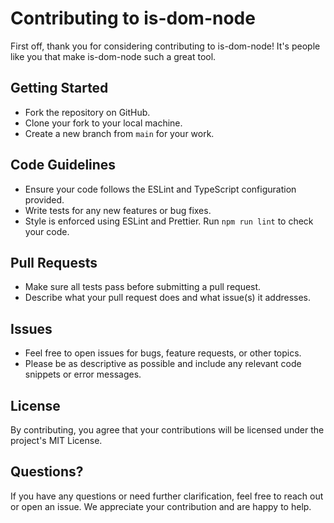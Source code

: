 # Contributing to is-dom-node

First off, thank you for considering contributing to is-dom-node! It's people like you that make is-dom-node such a great tool.

## Getting Started

- Fork the repository on GitHub.
- Clone your fork to your local machine.
- Create a new branch from `main` for your work.

## Code Guidelines

- Ensure your code follows the ESLint and TypeScript configuration provided.
- Write tests for any new features or bug fixes.
- Style is enforced using ESLint and Prettier. Run `npm run lint` to check your code.

## Pull Requests

- Make sure all tests pass before submitting a pull request.
- Describe what your pull request does and what issue(s) it addresses.

## Issues

- Feel free to open issues for bugs, feature requests, or other topics.
- Please be as descriptive as possible and include any relevant code snippets or error messages.

## License

By contributing, you agree that your contributions will be licensed under the project's MIT License.

## Questions?

If you have any questions or need further clarification, feel free to reach out or open an issue. We appreciate your contribution and are happy to help.
